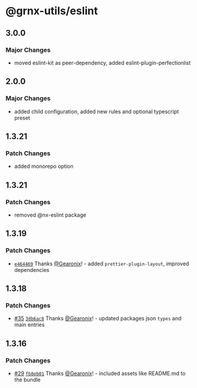 # @grnx-utils/eslint

## 3.0.0

### Major Changes

- moved eslint-kit as peer-dependency, added eslint-plugin-perfectionlist

## 2.0.0

### Major Changes

- added child configuration, added new rules and optional typescript preset

## 1.3.21

### Patch Changes

- added monorepo option

## 1.3.21

### Patch Changes

- removed @nx-eslint package

## 1.3.19

### Patch Changes

- [`e464469`](https://github.com/Gearonix/grnx-utils/commit/e464469aef29a85cfdc8835240b6d54229399fce) Thanks [@Gearonix](https://github.com/Gearonix)! - added `prettier-plugin-layout`, improved dependencies

## 1.3.18

### Patch Changes

- [#35](https://github.com/Gearonix/grnx-utils/pull/35) [`3db6ac8`](https://github.com/Gearonix/grnx-utils/commit/3db6ac8f272f810f3b4a86d0ed9a3b15b1653046) Thanks [@Gearonix](https://github.com/Gearonix)! - updated packages json `types` and main entries

## 1.3.16

### Patch Changes

- [#29](https://github.com/Gearonix/grnx-utils/pull/29) [`fb8eb01`](https://github.com/Gearonix/grnx-utils/commit/fb8eb01875ed3e9232fc0c0110e0b4073b5c8c9e) Thanks [@Gearonix](https://github.com/Gearonix)! - included assets like README.md to the bundle

